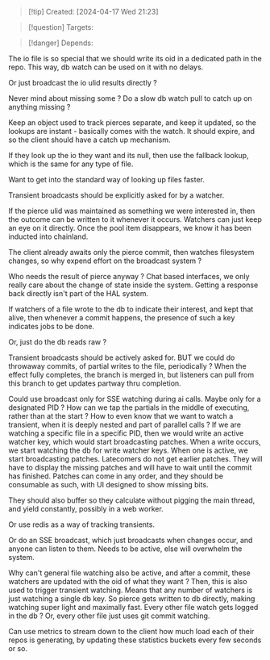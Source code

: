 
>[!tip] Created: [2024-04-17 Wed 21:23]

>[!question] Targets: 

>[!danger] Depends: 

The io file is so special that we should write its oid in a dedicated path in the repo.
This way, db watch can be used on it with no delays.

Or just broadcast the io ulid results directly ?

Never mind about missing some ? Do a slow db watch pull to catch up on anything missing ?

Keep an object used to track pierces separate, and keep it updated, so the lookups are instant - basically comes with the watch.  It should expire, and so the client should have a catch up mechanism.

If they look up the io they want and its null, then use the fallback lookup, which is the same for any type of file.

Want to get into the standard way of looking up files faster.

Transient broadcasts should be explicitly asked for by a watcher.

If the pierce ulid was maintained as something we were interested in, then the outcome can be written to it whenever it occurs.  Watchers can just keep an eye on it directly.  Once the pool item disappears, we know it has been inducted into chainland.

The client already awaits only the pierce commit, then watches filesystem changes, so why expend effort on the broadcast system ?

Who needs the result of pierce anyway ?  Chat based interfaces, we only really care about the change of state inside the system.  Getting a response back directly isn't part of the HAL system.

If watchers of a file wrote to the db to indicate their interest, and kept that alive, then whenever a commit happens, the presence of such a key indicates jobs to be done.

Or, just do the db reads raw ?

Transient broadcasts should be actively asked for.
BUT we could do throwaway commits, of partial writes to the file, periodically ?
When the effect fully completes, the branch is merged in, but listeners can pull from this branch to get updates partway thru completion.

Could use broadcast only for SSE watching during ai calls.  Maybe only for a designated PID ?
How can we tap the partials in the middle of executing, rather than at the start ?
How to even know that we want to watch a transient, when it is deeply nested and part of parallel calls ?
If we are watching a specific file in a specific PID, then we would write an active watcher key, which would start broadcasting patches.  When a write occurs, we start watching the db for write watcher keys.  When one is active, we start broadcasting patches.  Latecomers do not get earlier patches.  They will have to display the missing patches and will have to wait until the commit has finished.  Patches can come in any order, and they should be consumable as such, with UI designed to show missing bits.

They should also buffer so they calculate without pigging the main thread, and yield constantly, possibly in a web worker.

Or use redis as a way of tracking transients.


Or do an SSE broadcast, which just broadcasts when changes occur, and anyone can listen to them.
Needs to be active, else will overwhelm the system.

Why can't general file watching also be active, and after a commit, these watchers are updated with the oid of what they want ?
Then, this is also used to trigger transient watching.
Means that any number of watchers is just watching a single db key.
So pierce gets written to db directly, making watching super light and maximally fast.
Every other file watch gets logged in the db ?
Or, every other file just uses git commit watching.

Can use metrics to stream down to the client how much load each of their repos is generating, by updating these statistics buckets every few seconds or so.
